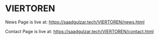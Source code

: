# VIERTOREN
News Page is live at: https://saadgulzar.tech/VIERTOREN/news.html

Contact Page is live at: https://saadgulzar.tech/VIERTOREN/contact.html
